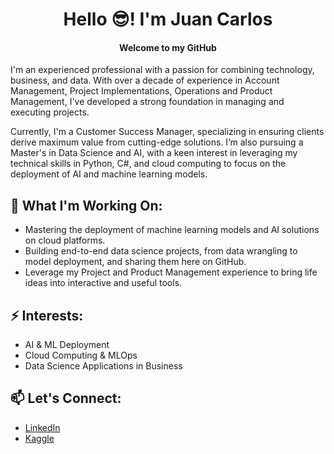 <h1 align="center">Hello 😎! I'm Juan Carlos</h1>
<h4 align="center">Welcome to my GitHub</h4>

I'm an experienced professional with a passion for combining technology, business, and data. With over a decade of experience in Account Management, Project Implementations, Operations and Product Management, I've developed a strong foundation in managing and executing projects.

Currently, I'm a Customer Success Manager, specializing in ensuring clients derive maximum value from cutting-edge solutions. I’m also pursuing a Master's in Data Science and AI, with a keen interest in leveraging my technical skills in Python, C#, and cloud computing to focus on the deployment of AI and machine learning models.

## 🔭 What I'm Working On:
- Mastering the deployment of machine learning models and AI solutions on cloud platforms.
- Building end-to-end data science projects, from data wrangling to model deployment, and sharing them here on GitHub.
- Leverage my Project and Product Management experience to bring life ideas into interactive and useful tools. 

## ⚡ Interests:
- AI & ML Deployment
- Cloud Computing & MLOps
- Data Science Applications in Business

## 📫 Let's Connect:
- [LinkedIn](https://www.linkedin.com/in/jbasurtod/)
- [Kaggle](https://www.kaggle.com/)
